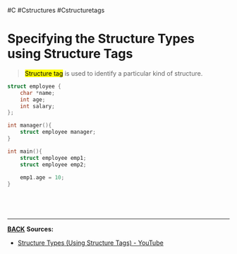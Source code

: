 #C #Cstructures #Cstructuretags
# Specifying the Structure Types using Structure Tags
> <mark class="hltr-lightblue">Structure tag</mark> is used to identify a particular kind of structure.


```C
struct employee {
	char *name;
	int age;
	int salary;
};

int manager(){
	struct employee manager;
}

int main(){
	struct employee emp1;
	struct employee emp2;
	
	emp1.age = 10;
}
```

<br>

# 
---
**[BACK](Cstructures.md)**
**Sources:**
- [Structure Types (Using Structure Tags) - YouTube](https://www.youtube.com/watch?v=IPLPISOXvF0&list=PLBlnK6fEyqRhX6r2uhhlubuF5QextdCSM&index=152)